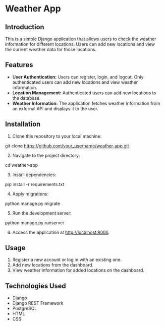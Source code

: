 # Weather App

## Introduction

This is a simple Django application that allows users to check the weather information for different locations. Users can add new locations and view the current weather data for those locations.

## Features

- **User Authentication:** Users can register, login, and logout. Only authenticated users can add new locations and view weather information.
- **Location Management:** Authenticated users can add new locations to the database.
- **Weather Information:** The application fetches weather information from an external API and displays it to the user.

## Installation

1. Clone this repository to your local machine:

git clone https://github.com/your_username/weather-app.git

2. Navigate to the project directory:

cd weather-app

3. Install dependencies:

pip install -r requirements.txt

4. Apply migrations:

python manage.py migrate

5. Run the development server:

python manage.py runserver

6. Access the application at [http://localhost:8000](http://localhost:8000).

## Usage

1. Register a new account or log in with an existing one.
2. Add new locations from the dashboard.
3. View weather information for added locations on the dashboard.

## Technologies Used

- Django
- Django REST Framework
- PostgreSQL
- HTML
- CSS
